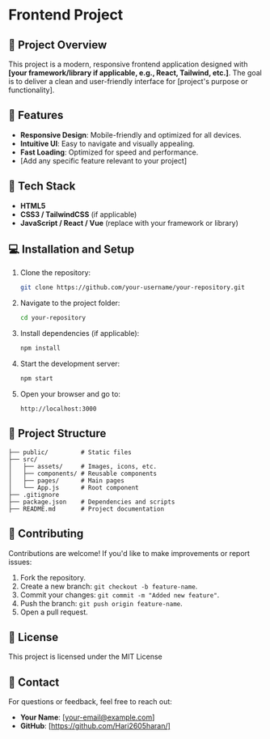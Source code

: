 # Frontend Project   

## 📌 Project Overview  
This project is a modern, responsive frontend application designed with **[your framework/library if applicable, e.g., React, Tailwind, etc.]**. The goal is to deliver a clean and user-friendly interface for [project's purpose or functionality].  

## 🔧 Features  
- **Responsive Design**: Mobile-friendly and optimized for all devices.  
- **Intuitive UI**: Easy to navigate and visually appealing.  
- **Fast Loading**: Optimized for speed and performance.  
- [Add any specific feature relevant to your project]  

## 🚀 Tech Stack  
- **HTML5**  
- **CSS3 / TailwindCSS** (if applicable)  
- **JavaScript / React / Vue** (replace with your framework or library)  

## 💻 Installation and Setup  

1. Clone the repository:  
   ```bash  
   git clone https://github.com/your-username/your-repository.git  
   ```  

2. Navigate to the project folder:  
   ```bash  
   cd your-repository  
   ```  

3. Install dependencies (if applicable):  
   ```bash  
   npm install  
   ```  

4. Start the development server:  
   ```bash  
   npm start  
   ```  

5. Open your browser and go to:  
   ```
   http://localhost:3000  
   ```  

## 📂 Project Structure  
```
├── public/         # Static files  
├── src/  
│   ├── assets/     # Images, icons, etc.  
│   ├── components/ # Reusable components  
│   ├── pages/      # Main pages  
│   └── App.js      # Root component  
├── .gitignore  
├── package.json    # Dependencies and scripts  
├── README.md       # Project documentation  
```  

## 🌟 Contributing  
Contributions are welcome! If you'd like to make improvements or report issues:  
1. Fork the repository.  
2. Create a new branch: `git checkout -b feature-name`.  
3. Commit your changes: `git commit -m "Added new feature"`.  
4. Push the branch: `git push origin feature-name`.  
5. Open a pull request.  

## 📝 License  
This project is licensed under the MIT License  

## 📧 Contact  
For questions or feedback, feel free to reach out:  
- **Your Name**: [your-email@example.com]  
- **GitHub**: [https://github.com/Hari2605haran/] 
